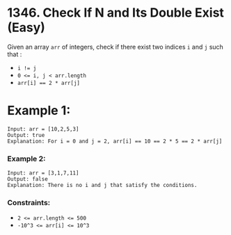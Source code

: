 # 1346. Check If N and Its Double Exist (Easy)

Given an array `arr` of integers, check if there exist two indices `i` and `j` such that :

- `i != j`
- `0 <= i, j < arr.length`
- `arr[i] == 2 * arr[j]`

# Example 1:

```
Input: arr = [10,2,5,3]
Output: true
Explanation: For i = 0 and j = 2, arr[i] == 10 == 2 * 5 == 2 * arr[j]
```

### Example 2:

```
Input: arr = [3,1,7,11]
Output: false
Explanation: There is no i and j that satisfy the conditions.
```

### Constraints:

- `2 <= arr.length <= 500`
- `-10^3 <= arr[i] <= 10^3`
